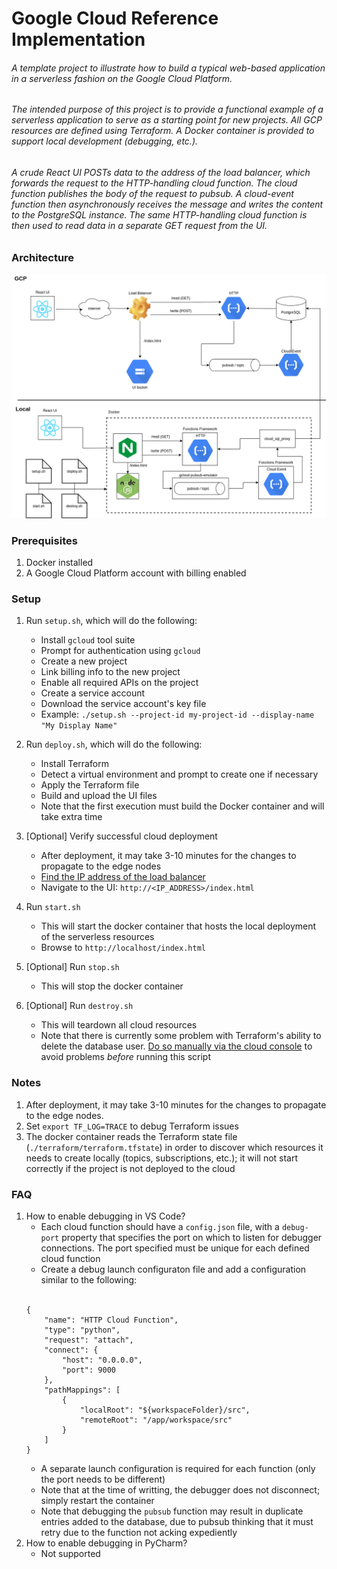 # Google Cloud Reference Implementation


###### A template project to illustrate how to build a typical web-based application in a serverless fashion on the Google Cloud Platform.

###### The intended purpose of this project is to provide a functional example of a serverless application to serve as a starting point for new projects. All GCP resources are defined using Terraform. A Docker container is provided to support local development (debugging, etc.).

###### A crude React UI POSTs data to the address of the load balancer, which forwards the request to the HTTP-handling cloud function. The cloud function publishes the body of the request to pubsub. A cloud-event function then asynchronously receives the message and writes the content to the PostgreSQL instance. The same HTTP-handling cloud function is then used to read data in a separate GET request from the UI.

### Architecture

![GCP Architecture](etc/gcp.png)


### Prerequisites
1. Docker installed
2. A Google Cloud Platform account with billing enabled

### Setup

1. Run `setup.sh`, which will do the following:

    - Install `gcloud` tool suite
    - Prompt for authentication using `gcloud`
    - Create a new project
    - Link billing info to the new project
    - Enable all required APIs on the project
    - Create a service account
    - Download the service account's key file
    - Example: `./setup.sh --project-id my-project-id --display-name "My Display Name"`
2. Run `deploy.sh`, which will do the following:
    - Install Terraform
    - Detect a virtual environment and prompt to create one if necessary
    - Apply the Terraform file
    - Build and upload the UI files
    - Note that the first execution must build the Docker container and will take extra time
3. [Optional] Verify successful cloud deployment
    - After deployment, it may take 3-10 minutes for the changes to propagate to the edge nodes
    - [Find the IP address of the load balancer](https://console.cloud.google.com/net-services/loadbalancing/loadBalancers/list?project=<PROJECT_ID>)
    - Navigate to the UI: `http://<IP_ADDRESS>/index.html`
4. Run `start.sh`
    - This will start the docker container that hosts the local deployment of the serverless resources
    - Browse to `http://localhost/index.html`
5. [Optional] Run `stop.sh`
    - This will stop the docker container
6. [Optional] Run `destroy.sh`
    - This will teardown all cloud resources 
    - Note that there is currently some problem with Terraform's ability to delete the database user. [Do so manually via the cloud console](https://console.cloud.google.com/sql/instances/just-testing/users) to avoid problems *before* running this script

### Notes

1. After deployment, it may take 3-10 minutes for the changes to propagate to the edge nodes.
2. Set `export TF_LOG=TRACE` to debug Terraform issues
3. The docker container reads the Terraform state file (`./terraform/terraform.tfstate`) in order to discover which resources it needs to create locally (topics, subscriptions, etc.); it will not start correctly if the project is not deployed to the cloud

### FAQ
1. How to enable debugging in VS Code?
    - Each cloud function should have a `config.json` file, with a `debug-port` property that specifies the port on which to listen for debugger connections. The port specified must be unique for each defined cloud function
    - Create a debug launch configuraton file and add a configuration similar to the following: 
    <br/><br/>
    ```
    {
        "name": "HTTP Cloud Function",
        "type": "python",
        "request": "attach",
        "connect": {
            "host": "0.0.0.0",
            "port": 9000
        },
        "pathMappings": [
            {
                "localRoot": "${workspaceFolder}/src",
                "remoteRoot": "/app/workspace/src"
            }
        ]
    }
    ```
    - A separate launch configuration is required for each function (only the port needs to be different)
    - Note that at the time of writting, the debugger does not disconnect; simply restart the container
    - Note that debugging the `pubsub` function may result in duplicate entries added to the database, due to pubsub thinking that it must retry due to the function not acking expediently
2. How to enable debugging in PyCharm?
    - Not supported 